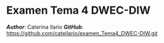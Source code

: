# Examen Tema 4 DWEC-DIW

***Author***: Caterina Ilario
***GitHub***: https://github.com/cateilario/examen_Tema4_DWEC-DIW.git